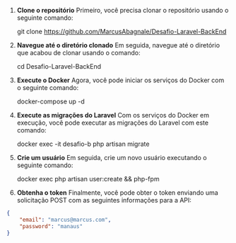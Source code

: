1. **Clone o repositório**
   Primeiro, você precisa clonar o repositório usando o seguinte comando:

    git clone https://github.com/MarcusAbagnale/Desafio-Laravel-BackEnd


2. **Navegue até o diretório clonado**
    Em seguida, navegue até o diretório que acabou de clonar usando o comando:

    cd Desafio-Laravel-BackEnd


3. **Execute o Docker**
    Agora, você pode iniciar os serviços do Docker com o seguinte comando:

    docker-compose up -d


4. **Execute as migrações do Laravel**
    Com os serviços do Docker em execução, você pode executar as migrações do Laravel com este comando:

    docker exec -it desafio-b php artisan migrate


5. **Crie um usuário**
    Em seguida, crie um novo usuário executando o seguinte comando:

    docker exec php artisan user:create && php-fpm


6. **Obtenha o token**
    Finalmente, você pode obter o token enviando uma solicitação POST com as seguintes informações para a API:

 ```json
 {
     "email": "marcus@marcus.com",
     "password": "manaus"
 }
 ```



